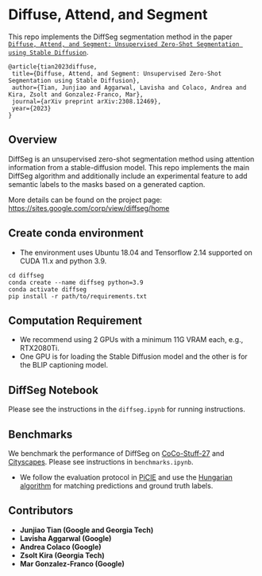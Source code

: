 # Diffuse, Attend, and Segment
 This repo implements the DiffSeg segmentation method in the paper [``Diffuse, Attend, and Segment: Unsupervised Zero-Shot Segmentation using Stable Diffusion``](https://arxiv.org/abs/2308.12469).
 
 ```
 @article{tian2023diffuse,
  title={Diffuse, Attend, and Segment: Unsupervised Zero-Shot Segmentation using Stable Diffusion},
  author={Tian, Junjiao and Aggarwal, Lavisha and Colaco, Andrea and Kira, Zsolt and Gonzalez-Franco, Mar},
  journal={arXiv preprint arXiv:2308.12469},
  year={2023}
}
```

## Overview
DiffSeg is an unsupervised zero-shot segmentation method using attention information from a stable-diffusion model. This repo implements the main DiffSeg algorithm and additionally include an experimental feature to add semantic labels to the masks based on a generated caption.

More details can be found on the project page: https://sites.google.com/corp/view/diffseg/home

## Create conda environment

- The environment uses Ubuntu 18.04 and Tensorflow 2.14 supported on CUDA 11.x and python 3.9. 
```
cd diffseg
conda create --name diffseg python=3.9
conda activate diffseg
pip install -r path/to/requirements.txt
```

## Computation Requirement
- We recommend using 2 GPUs with a minimum 11G VRAM each, e.g., RTX2080Ti.
- One GPU is for loading the Stable Diffusion model and the other is for the BLIP captioning model. 

## DiffSeg Notebook
Please see the instructions in the ``diffseg.ipynb`` for running instructions. 

## Benchmarks
We benchmark the performance of DiffSeg on [CoCo-Stuff-27](https://github.com/nightrome/cocostuff) and [Cityscapes](https://www.cityscapes-dataset.com/). Please see instructions in ``benchmarks.ipynb``.
* We follow the evaluation protocol in [PiCIE](https://sites.google.com/view/picie-cvpr2021/home) and use the [Hungarian algorithm](https://en.wikipedia.org/wiki/Hungarian_algorithm) for matching predictions and ground truth labels. 

## Contributors
- **Junjiao Tian (Google and Georgia Tech)**
- **Lavisha Aggarwal (Google)**
- **Andrea Colaco (Google)**
- **Zsolt Kira (Georgia Tech)**
- **Mar Gonzalez-Franco (Google)**  
